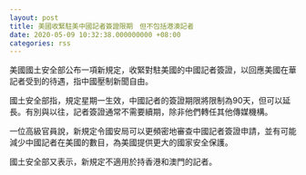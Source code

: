 ```yaml
---
layout: post
title: 美國收緊駐美中國記者簽證限期　但不包括港澳記者
date: 2020-05-09 10:32:38.000000000 +08:00
categories: rss
---
```


美國國土安全部公布一項新規定，收緊對駐美國的中國記者簽證，以回應美國在華記者受到的待遇，指中國壓制新聞自由。

國土安全部指，規定星期一生效，中國記者的簽證期限將限制為90天，但可以延長。有別與以往，記者簽證通常不需要續期，除非他們轉任其他傳媒機構。

一位高級官員說，新規定令國安局可以更頻密地審查中國記者簽證申請，並有可能減少中國記者在美國的數目，為美國提供更大的國家安全保護。

國土安全部又表示，新規定不適用於持香港和澳門的記者。
